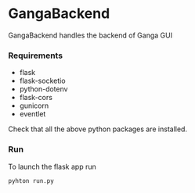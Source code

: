 # GangaBackend
GangaBackend handles the backend of Ganga GUI

### Requirements
* flask
* flask-socketio
* python-dotenv
* flask-cors
* gunicorn
* eventlet

Check that all the above python packages are installed.

### Run
To launch the flask app run

```bash 
pyhton run.py
```